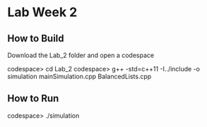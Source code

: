 # Lab Week 2

## How to Build

Download the Lab_2 folder and open a codespace

codespace> cd Lab_2
codespace> g++ -std=c++11 -I../include -o simulation mainSimulation.cpp BalancedLists.cpp

## How to Run

codespace> ./simulation

